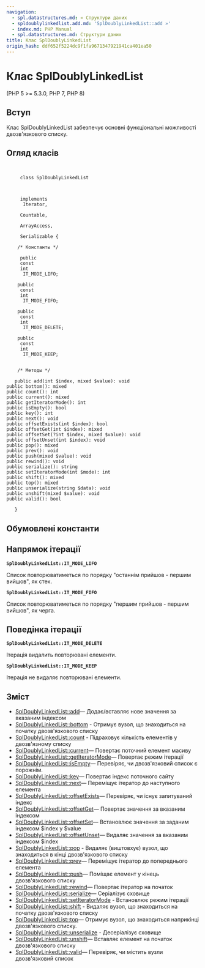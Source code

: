 ```yaml
---
navigation:
  - spl.datastructures.md: « Структури даних
  - spldoublylinkedlist.add.md: 'SplDoublyLinkedList::add »'
  - index.md: PHP Manual
  - spl.datastructures.md: Структури даних
title: Клас SplDoublyLinkedList
origin_hash: ddf652f5224dc9f1fa9671347921941ca401ea50
---
```

# Клас SplDoublyLinkedList

(PHP 5 >= 5.3.0, PHP 7, PHP 8)

## Вступ

Клас SplDoublyLinkedList забезпечує основні функціональні можливості двозв'язкового списку.

## Огляд класів

```classsynopsis

    
     class SplDoublyLinkedList
    

    
     implements
      Iterator,

     Countable,

     ArrayAccess,

     Serializable {

    /* Константы */
    
     public
     const
     int
      IT_MODE_LIFO;

    public
     const
     int
      IT_MODE_FIFO;

    public
     const
     int
      IT_MODE_DELETE;

    public
     const
     int
      IT_MODE_KEEP;


    /* Методы */
    
   public add(int $index, mixed $value): void
public bottom(): mixed
public count(): int
public current(): mixed
public getIteratorMode(): int
public isEmpty(): bool
public key(): int
public next(): void
public offsetExists(int $index): bool
public offsetGet(int $index): mixed
public offsetSet(?int $index, mixed $value): void
public offsetUnset(int $index): void
public pop(): mixed
public prev(): void
public push(mixed $value): void
public rewind(): void
public serialize(): string
public setIteratorMode(int $mode): int
public shift(): mixed
public top(): mixed
public unserialize(string $data): void
public unshift(mixed $value): void
public valid(): bool

   }
```

## Обумовлені константи

## Напрямок ітерації

**`SplDoublyLinkedList::IT_MODE_LIFO`**

Список повторюватиметься по порядку "останнім прийшов - першим вийшов", як стек.

**`SplDoublyLinkedList::IT_MODE_FIFO`**

Список повторюватиметься по порядку "першим прийшов - першим вийшов", як черга.

## Поведінка ітерації

**`SplDoublyLinkedList::IT_MODE_DELETE`**

Ітерація видалить повторювані елементи.

**`SplDoublyLinkedList::IT_MODE_KEEP`**

Ітерація не видаляє повторювані елементи.

## Зміст

-   [SplDoublyLinkedList::add](spldoublylinkedlist.add.md)— Додає/вставляє нове значення за вказаним індексом
-   [SplDoublyLinkedList::bottom](spldoublylinkedlist.bottom.md) \- Отримує вузол, що знаходиться на початку двозв'язкового списку
-   [SplDoublyLinkedList::count](spldoublylinkedlist.count.md) \- Підраховує кількість елементів у двозв'язному списку
-   [SplDoublyLinkedList::current](spldoublylinkedlist.current.md)— Повертає поточний елемент масиву
-   [SplDoublyLinkedList::getIteratorMode](spldoublylinkedlist.getiteratormode.md)— Повертає режим ітерації
-   [SplDoublyLinkedList::isEmpty](spldoublylinkedlist.isempty.md)— Перевіряє, чи двозв'язковий список є порожнім.
-   [SplDoublyLinkedList::key](spldoublylinkedlist.key.md)— Повертає індекс поточного сайту
-   [SplDoublyLinkedList::next](spldoublylinkedlist.next.md)— Переміщує ітератор до наступного елемента
-   [SplDoublyLinkedList::offsetExists](spldoublylinkedlist.offsetexists.md)— Перевіряє, чи існує запитуваний індекс
-   [SplDoublyLinkedList::offsetGet](spldoublylinkedlist.offsetget.md)— Повертає значення за вказаним індексом
-   [SplDoublyLinkedList::offsetSet](spldoublylinkedlist.offsetset.md)— Встановлює значення за заданим індексом $index у $value
-   [SplDoublyLinkedList::offsetUnset](spldoublylinkedlist.offsetunset.md)— Видаляє значення за вказаним індексом $index
-   [SplDoublyLinkedList::pop](spldoublylinkedlist.pop.md) \- Видаляє (виштовхує) вузол, що знаходиться в кінці двозв'язкового списку
-   [SplDoublyLinkedList::prev](spldoublylinkedlist.prev.md)— Переміщує ітератор до попереднього елемента
-   [SplDoublyLinkedList::push](spldoublylinkedlist.push.md)— Поміщає елемент у кінець двозв'язкового списку
-   [SplDoublyLinkedList::rewind](spldoublylinkedlist.rewind.md)— Повертає ітератор на початок
-   [SplDoublyLinkedList::serialize](spldoublylinkedlist.serialize.md)— Серіалізує сховище
-   [SplDoublyLinkedList::setIteratorMode](spldoublylinkedlist.setiteratormode.md) \- Встановлює режим ітерації
-   [SplDoublyLinkedList::shift](spldoublylinkedlist.shift.md) \- Видаляє вузол, що знаходиться на початку двозв'язкового списку
-   [SplDoublyLinkedList::top](spldoublylinkedlist.top.md)— Отримує вузол, що знаходиться наприкінці двозв'язкового списку.
-   [SplDoublyLinkedList::unserialize](spldoublylinkedlist.unserialize.md) \- Десеріалізує сховище
-   [SplDoublyLinkedList::unshift](spldoublylinkedlist.unshift.md)— Вставляє елемент на початок двозв'язкового списку
-   [SplDoublyLinkedList::valid](spldoublylinkedlist.valid.md)— Перевіряє, чи містить вузли двозв'язковий список
